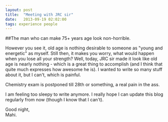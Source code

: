 ```yaml
---
layout: post
title:  "Meeting with JRC sir"
date:   2013-09-19 02:02:00
tags: experience people
---
```


##The man who can make 75+ years age look non-horrible.

However you see it, old age is nothing desirable to someone as "young and energetic" as myself. Still then, it makes you worry, what would happen when you lose all your strength? Well, today, JRC sir made it look like old age is nearly nothing - which is a great thing to accomplish (and I think that quite much expresses how awesome he is). I wanted to write so many stuff about it, but I can't, which is painful.

<!--more-->

Chemistry exam is postponed till 28th or something, a real pain in the ass.

I am feeling too sleepy to write anymore. I really hope I can update this blog regularly from now (though I know that I can't).

Good night,<br>
Mahi.